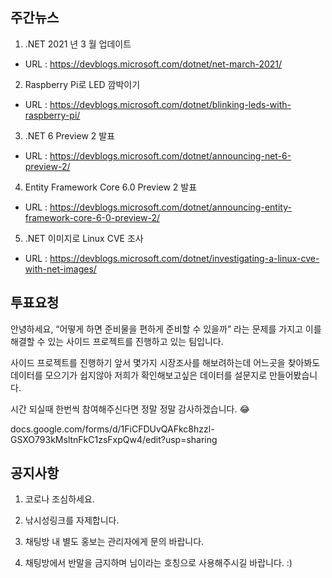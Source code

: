 ## 주간뉴스
1) .NET 2021 년 3 월 업데이트 
- URL : https://devblogs.microsoft.com/dotnet/net-march-2021/

2) Raspberry Pi로 LED 깜박이기
- URL : https://devblogs.microsoft.com/dotnet/blinking-leds-with-raspberry-pi/

3) .NET 6 Preview 2 발표
- URL : https://devblogs.microsoft.com/dotnet/announcing-net-6-preview-2/

4) Entity Framework Core 6.0 Preview 2 발표
- URL : https://devblogs.microsoft.com/dotnet/announcing-entity-framework-core-6-0-preview-2/

5) .NET 이미지로 Linux CVE 조사
- URL : https://devblogs.microsoft.com/dotnet/investigating-a-linux-cve-with-net-images/

## 투표요청
안녕하세요, “어떻게 하면 준비물을 편하게 준비할 수 있을까” 라는 문제를 가지고 이를 해결할 수 있는 사이드 프로젝트를 진행하고 있는 팀입니다. 

사이드 프로젝트를 진행하기 앞서 몇가지 시장조사를 해보려하는데 어느곳을 찾아봐도 데이터를 모으기가 쉽지않아 저희가 확인해보고싶은 데이터를 설문지로 만들어봤습니다. 

시간 되실때 한번씩 참여해주신다면 정말 정말 감사하겠습니다. 😂

docs.google.com/forms/d/1FiCFDUvQAFkc8hzzl-GSXO793kMsltnFkC1zsFxpQw4/edit?usp=sharing

## 공지사항

1) 코로나 조심하세요.

2) 낚시성링크를 자제합니다.

3) 채팅방 내 별도 홍보는 관리자에게 문의 바랍니다. 

4) 채팅방에서 반말을 금지하며 님이라는 호칭으로 사용해주시길 바랍니다. :)
